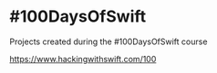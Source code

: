 # #100DaysOfSwift

Projects created during the #100DaysOfSwift course

https://www.hackingwithswift.com/100
